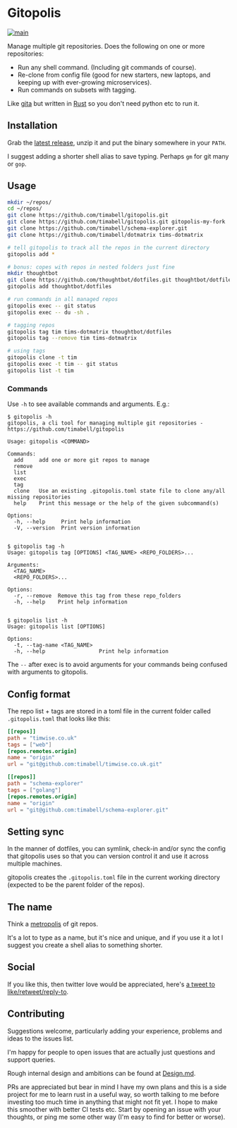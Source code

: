# Gitopolis

[![main](https://github.com/timabell/gitopolis/actions/workflows/main.yml/badge.svg)](https://github.com/timabell/gitopolis/actions/workflows/main.yml)

Manage multiple git repositories. Does the following on one or more repositories:

* Run any shell command. (Including git commands of course).
* Re-clone from config file (good for new starters, new laptops, and keeping up with ever-growing microservices).
* Run commands on subsets with tagging.

Like [gita](https://github.com/nosarthur/gita) but written in [Rust](https://www.rust-lang.org/) so you don't need python etc to run it.

## Installation

Grab the [latest release](https://github.com/timabell/gitopolis/releases/latest), unzip it and put the binary somewhere in your `PATH`.

I suggest adding a shorter shell alias to save typing. Perhaps `gm` for git many or `gop`.

## Usage

```sh
mkdir ~/repos/
cd ~/repos/
git clone https://github.com/timabell/gitopolis.git
git clone https://github.com/timabell/gitopolis.git gitopolis-my-fork
git clone https://github.com/timabell/schema-explorer.git
git clone https://github.com/timabell/dotmatrix tims-dotmatrix

# tell gitopolis to track all the repos in the current directory
gitopolis add *

# bonus: copes with repos in nested folders just fine
mkdir thoughtbot
git clone https://github.com/thoughtbot/dotfiles.git thoughtbot/dotfiles
gitopolis add thoughtbot/dotfiles

# run commands in all managed repos
gitopolis exec -- git status
gitopolis exec -- du -sh .

# tagging repos
gitopolis tag tim tims-dotmatrix thoughtbot/dotfiles
gitopolis tag --remove tim tims-dotmatrix

# using tags
gitopolis clone -t tim
gitopolis exec -t tim -- git status
gitopolis list -t tim
```

### Commands

Use `-h` to see available commands and arguments. E.g.:

```
$ gitopolis -h        
gitopolis, a cli tool for managing multiple git repositories - https://github.com/timabell/gitopolis

Usage: gitopolis <COMMAND>

Commands:
  add     add one or more git repos to manage
  remove  
  list    
  exec    
  tag     
  clone   Use an existing .gitopolis.toml state file to clone any/all missing repositories
  help    Print this message or the help of the given subcommand(s)

Options:
  -h, --help     Print help information
  -V, --version  Print version information


$ gitopolis tag -h
Usage: gitopolis tag [OPTIONS] <TAG_NAME> <REPO_FOLDERS>...

Arguments:
  <TAG_NAME>         
  <REPO_FOLDERS>...  

Options:
  -r, --remove  Remove this tag from these repo_folders
  -h, --help    Print help information


$ gitopolis list -h
Usage: gitopolis list [OPTIONS]

Options:
  -t, --tag-name <TAG_NAME>  
  -h, --help                 Print help information

```

The `--` after exec is to avoid arguments for your commands being confused with arguments to gitopolis.

## Config format

The repo list + tags are stored in a toml file in the current folder called `.gitopolis.toml` that looks like this:

```toml
[[repos]]
path = "timwise.co.uk"
tags = ["web"]
[repos.remotes.origin]
name = "origin"
url = "git@github.com:timabell/timwise.co.uk.git"

[[repos]]
path = "schema-explorer"
tags = ["golang"]
[repos.remotes.origin]
name = "origin"
url = "git@github.com:timabell/schema-explorer.git"
```

## Setting sync

In the manner of dotfiles, you can symlink, check-in and/or sync the config that gitopolis uses so that you can version control it and use it across multiple machines.

gitopolis creates the `.gitopolis.toml` file in the current working directory (expected to be the parent folder of the repos).

## The name

Think a [metropolis](https://en.wikipedia.org/wiki/Metropolis) of git repos.

It's a lot to type as a name, but it's nice and unique, and if you use it a lot I suggest you create a shell alias to something shorter.

## Social

If you like this, then twitter love would be appreciated, here's [a tweet to like/retweet/reply-to](https://twitter.com/tim_abell/status/1577421122739601408).

## Contributing

Suggestions welcome, particularly adding your experience, problems and ideas to the issues list.

I'm happy for people to open issues that are actually just questions and support queries.

Rough internal design and ambitions can be found at [Design.md](Design.md).

PRs are appreciated but bear in mind I have my own plans and this is a side project for me to learn rust in a useful way, so worth talking to me before investing too much time in anything that might not fit yet. I hope to make this smoother with better CI tests etc. Start by opening an issue with your thoughts, or ping me some other way (I'm easy to find for better or worse).
